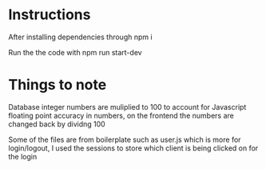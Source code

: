 # Instructions

After installing dependencies through npm i

Run the the code with npm run start-dev

# Things to note

Database integer numbers are muliplied to 100 to account for Javascript floating point accuracy in numbers, on the frontend the numbers are changed back by dividng 100

Some of the files are from boilerplate such as user.js which is more for login/logout, I used the sessions to store which client is being clicked on for the login
